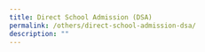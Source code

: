 ```yaml
---
title: Direct School Admission (DSA)
permalink: /others/direct-school-admission-dsa/
description: ""
---
```

